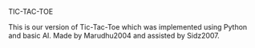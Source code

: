 TIC-TAC-TOE

This is our version of Tic-Tac-Toe which was implemented using Python and basic AI. Made by Marudhu2004 and assisted by Sidz2007.

